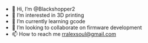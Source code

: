 - 👋 Hi, I’m @Blackshopper2
- 👀 I’m interested in 3D printing 
- 🌱 I’m currently learning gcode
- 💞️ I’m looking to collaborate on firmware development 
- 📫 How to reach me rralexsoul@gmail.com 

<!---
Blackshopper2/Blackshopper2 is a ✨ special ✨ repository because its `README.md` (this file) appears on your GitHub profile.
You can click the Preview link to take a look at your changes.
--->
